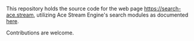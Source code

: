 

This repository holds the source code for the web page https://search-ace.stream, utilizing Ace Stream Engine's search modules as documented [here](https://docs.acestream.net/developers/search/). 

Contributions are welcome.
